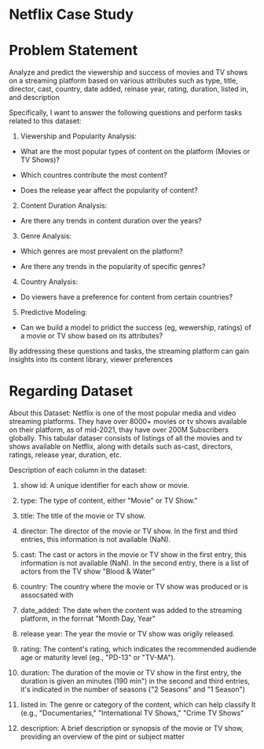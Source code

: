 # Netflix Case Study

# Problem Statement

Analyze and predict the viewership and success of movies and TV shows on a streaming platform based on various attributes such as type, title, director, cast, country, date added, reinase year, rating, duration, listed in, and description

Specifically, I want to answer the following questions and perform tasks related to this dataset:


1. Viewership and Popularity Analysis:

- What are the most popular types of content on the platform (Movies or TV Shows)?

-  Which countres contribute the most content?

- Does the release year affect the popularity of content?

2. Content Duration Analysis:

- Are there any trends in content duration over the years?

3. Genre Analysis:

- Which genres are most prevalent on the platform?

- Are there any trends in the popularity of specific genres?

4. Country Analysis:

- Do viewers have a preference for content from certain countries?

5. Predictive Modeling:

- Can we build a model to pridict the success (eg, wewership, ratings) of a movie or TV show based on its attributes?

By addressing these questions and tasks, the streaming platform can gain insights into its content library, viewer preferences

# Regarding Dataset

About this Dataset: Netflix is one of the most popular media and video streaming platforms. They have over 8000+ movies or tv shows available on their platform, as of mid-2021, thay have over 200M Subscribers globally. This tabular dataser consists of listings of all the movies and tv shows available on Netflix, along with details such as-cast, directors, ratings, release year, duration, etc.

Description of each column in the dataset:

1. show id: A unique identifier for each show or movie.

2. type: The type of content, either "Movie" or TV Show."

3. title: The title of the movie or TV show.

4. director: The director of the movie or TV show. In the first and third entries, this information is not available (NaN).

5. cast: The cast or actors in the movie or TV show in the first entry, this information is not available (NaN). In the second entry, there is a list of actors from the TV show "Blood & Water"

6. country: The country where the movie or TV show was produced or is assocsated with

7. date_added: The date when the content was added to the streaming platform, in the forrnat "Month Day, Year"

8. release year: The year the movie or TV show was origily released.

9. rating: The content's rating, which indicates the recommended audiende age or maturity level (eg., "PD-13" or "TV-MA").

10. duration: The duration of the movie or TV show in the first entry, the duration is given an minutes (190 min") in the second and third entries, it's indicated in the number of seasons ("2 Seasons" and "1 Season")

11. listed in: The genre or category of the content, which can help classify It (e.g., "Documentaries," "International TV Shows," "Crime TV Shows"

12. description: A brief description or synopsis of the movie or TV show, providing an overview of the pint or subject matter
    
